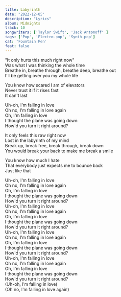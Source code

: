 ```yaml
---
title: Labyrinth
date: "2022-12-05"
description: "Lyrics"
album: Midnights
track: 10
songwriters: ['Taylor Swift', 'Jack Antonoff' ]
tags: ['Pop', 'Electro-pop', 'Synth-pop']
cat: 'Fountain Pen'
feat: false
---
```

<p className="verse-one">
"It only hurts this much right now" <br />
Was what I was thinking the whole time <br />
Breathe in, breathe through, breathe deep, breathe out <br />
I'll be getting over you my whole life  <br />
</p>
<p className="pre-chorus">
You know how scared I am of elevators <br />
Never trust it if it rises fast <br />
It can't last <br />
</p>
<p className="chorus">
Uh-oh, I'm falling in love <br />
Oh no, I'm falling in love again <br />
Oh, I'm falling in love <br />
I thought the plane was going down <br />
How'd you turn it right around? <br />
</p>
<p className="verse-two">
It only feels this raw right now <br />
Lost in the labyrinth of my mind <br />
Break up, break free, break through, break down <br />
You would break your back to make me break a smile <br />
</p>
<p className="pre-chorus">
You know how much I hate <br />
That everybody just expects me to bounce back <br />
Just like that <br />
</p>
<p className="chorus">
Uh-oh, I'm falling in love <br />
Oh no, I'm falling in love again <br />
Oh, I'm falling in love <br />
I thought the plane was going down <br />
How'd you turn it right around? <br />
Uh-oh, I'm falling in love <br />
Oh no, I'm falling in love again <br />
Oh, I'm falling in love <br />
I thought the plane was going down <br />
How'd you turn it right around? <br />
Uh-oh, I'm falling in love <br />
Oh no, I'm falling in love again <br />
Oh, I'm falling in love <br />
I thought the plane was going down <br />
How'd you turn it right around? <br />
Uh-oh, I'm falling in love <br />
Oh no, I'm falling in love again <br />
Oh, I'm falling in love <br />
I thought the plane was going down <br />
How'd you turn it right around? <br />
(Uh-oh, I'm falling in love) <br />
(Oh no, I'm falling in love again) <br />
</p>
